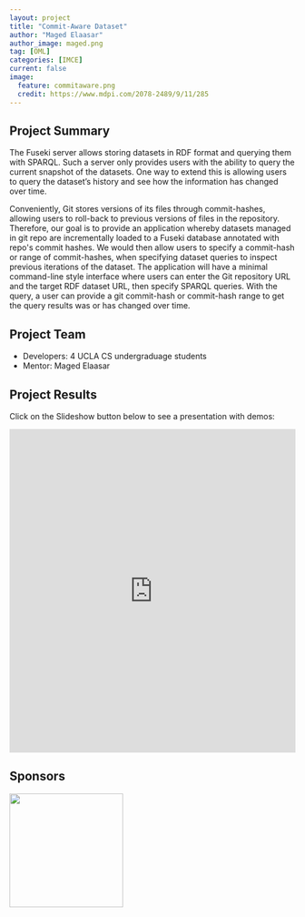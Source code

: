 ```yaml
---
layout: project
title: "Commit-Aware Dataset"
author: "Maged Elaasar"
author_image: maged.png
tag: [OML]
categories: [IMCE]
current: false
image:
  feature: commitaware.png
  credit: https://www.mdpi.com/2078-2489/9/11/285
---
```


## Project Summary

The Fuseki server allows storing datasets in RDF format and querying them with SPARQL. Such a server only provides users with the ability to query the current snapshot of the datasets. One way to extend this is allowing users to query the dataset’s history and see how the information has changed over time. 

Conveniently, Git stores versions of its files through commit-hashes, allowing users to roll-back to previous versions of files in the repository. Therefore, our goal is to provide an application whereby datasets managed in git repo are incrementally loaded to a Fuseki database annotated with repo's commit hashes. We would then allow users to specify a commit-hash or range of commit-hashes, when specifying dataset queries to inspect previous iterations of the dataset. The application will have a minimal command-line style interface where users can enter the Git repository URL and the target RDF dataset URL, then specify SPARQL queries.  With the query, a user can  provide a git commit-hash or commit-hash range to get the query results was or has changed over time. 

## Project Team

- Developers: 4 UCLA CS undergraduage students
- Mentor: Maged Elaasar

## Project Results

Click on the Slideshow button below to see a presentation with demos:

<style>
.responsive-wrap iframe{ max-width: 100%;}
</style>
<div class="responsive-wrap">
<!-- this is the embed code provided by Google -->
  <iframe src="https://docs.google.com/presentation/d/154OgqLC_zEqtdFAmmNy-m42jGNd_ENqlh1-FhWpkt_k/edit?usp=sharing" frameborder="0" width="960" height="569" allowfullscreen="true" mozallowfullscreen="true" webkitallowfullscreen="true"></iframe>
<!-- Google embed ends -->
</div>

## Sponsors

[<img width="200px" src="https://brand.ucla.edu/images/logos-and-marks/campus-logo.jpg"/>](https://www.ucla.edu/)